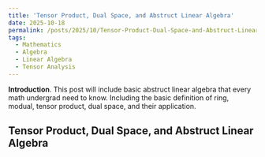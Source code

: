 ```yaml
---
title: 'Tensor Product, Dual Space, and Abstruct Linear Algebra'
date: 2025-10-18
permalink: /posts/2025/10/Tensor-Product-Dual-Space-and-Abstruct-Linear-Algebra/
tags:
  - Mathematics
  - Algebra
  - Linear Algebra
  - Tensor Analysis
---
```

**Introduction**. This post will include basic abstruct linear algebra that every math undergrad need to know. Including the basic definition of ring, modual, tensor product, dual space, and their application.

Tensor Product, Dual Space, and Abstruct Linear Algebra
---
